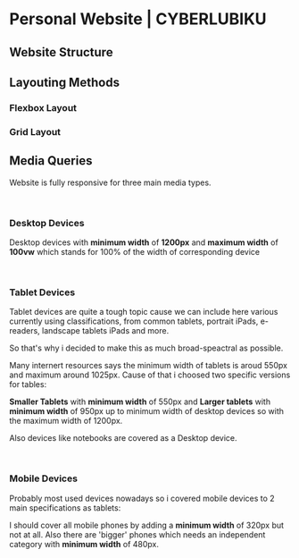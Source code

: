 
# Personal Website | CYBERLUBIKU

## Website Structure

## Layouting Methods

### Flexbox Layout

### Grid Layout

## Media Queries

Website is fully responsive for three main media types.

<br>

### Desktop Devices

Desktop devices with **minimum **width**** of **1200px** and **maximum width** of **100vw** which stands for 100% of the width of corresponding device  

<br>

### Tablet Devices

Tablet devices are quite a tough topic cause we can include here various currently using classifications, from common tablets, portrait iPads, e-readers, landscape tablets iPads and more.

So that's why i decided to make this as much broad-speactral as possible.

Many internert resources says the minimum width of tablets is aroud 550px and maximum around 1025px. Cause of that i choosed two specific versions for tables:

**Smaller Tablets** with **minimum width** of 550px and **Larger tablets** with **minimum width** of 950px up to minimum width of desktop devices so with the maximum width of 1200px.

Also devices like notebooks are covered as a Desktop device.

<br>

### Mobile Devices 

Probably most used devices nowadays so i covered mobile devices to 2 main specifications as tablets:

I should cover all mobile phones by adding a **minimum width** of 320px but not at all. Also there are 'bigger' phones which needs an independent category with **minimum width** of 480px.

<br>

